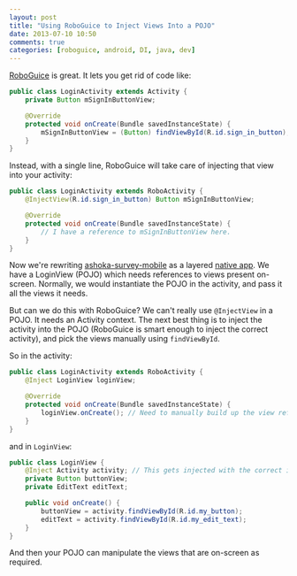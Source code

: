 ```yaml
---
layout: post
title: "Using RoboGuice to Inject Views Into a POJO"
date: 2013-07-10 10:50
comments: true
categories: [roboguice, android, DI, java, dev]
---
```


[RoboGuice](https://github.com/roboguice/roboguice) is great. It lets you get rid of code like:

```java
public class LoginActivity extends Activity {
    private Button mSignInButtonView;

    @Override
    protected void onCreate(Bundle savedInstanceState) {
        mSignInButtonView = (Button) findViewById(R.id.sign_in_button);
    }
}
```

Instead, with a single line, RoboGuice will take care of injecting that view into your activity:

```java
public class LoginActivity extends RoboActivity {
    @InjectView(R.id.sign_in_button) Button mSignInButtonView;

    @Override
    protected void onCreate(Bundle savedInstanceState) {
        // I have a reference to mSignInButtonView here.
    }
}
```

Now we're rewriting [ashoka-survey-mobile](http://github.com/nilenso/ashoka-survey-mobile) as a layered [native app]((http://github.com/nilenso/ashoka-survey-mobile-native)).
We have a LoginView (POJO) which needs references to views present on-screen. Normally, we would instantiate the POJO in the activity, and pass it all the views it needs.

But can we do this with RoboGuice? We can't really use `@InjectView` in a POJO. It needs an Activity context.
The next best thing is to inject the activity into the POJO (RoboGuice is smart enough to inject the correct activity), and pick the views manually using `findViewById`.

So in the activity:

```java
public class LoginActivity extends RoboActivity {
    @Inject LoginView loginView;

    @Override
    protected void onCreate(Bundle savedInstanceState) {
        loginView.onCreate(); // Need to manually build up the view references inside LoginView
    }
}
```

and in `LoginView`:

```java
public class LoginView {
    @Inject Activity activity; // This gets injected with the correct instance of LoginActivity
    private Button buttonView;
    private EditText editText;

    public void onCreate() {
        buttonView = activity.findViewById(R.id.my_button);
        editText = activity.findViewById(R.id.my_edit_text);
    }
}
```

And then your POJO can manipulate the views that are on-screen as required.
